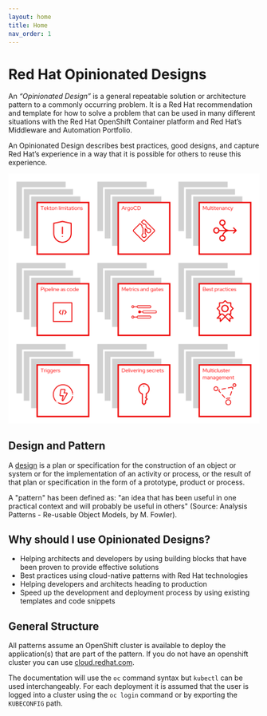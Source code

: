 ```yaml
---
layout: home
title: Home
nav_order: 1
---
```


# Red Hat Opinionated Designs

An *“Opinionated Design”* is a general repeatable solution or architecture pattern to a commonly occurring problem. It is a Red Hat recommendation and template for how to solve a problem that can be used in many different situations with the Red Hat OpenShift Container platform and Red Hat’s Middleware and Automation Portfolio.

An Opinionated Design describes best practices, good designs, and capture Red Hat’s experience in a way that it is possible for others to reuse this experience.

![Opinionated Designs](./images/od_logo.png)

## Design and Pattern

A [design](https://en.wikipedia.org/wiki/Design) is a plan or specification for the construction of an object or system or for the implementation of an activity or process, or the result of that plan or specification in the form of a prototype, product or process. 

A "pattern" has been defined as: "an idea that has been useful in one practical context and will probably be useful in others" (Source: Analysis Patterns - Re-usable Object Models, by M. Fowler).

## Why should I use Opinionated Designs?

- Helping architects and developers by using building blocks that have been proven to provide effective solutions
- Best practices using cloud-native patterns with Red Hat technologies
- Helping developers and architects heading to production
- Speed up the development and deployment process by using existing templates and code snippets

## General Structure

All patterns assume an OpenShift cluster is available to deploy the application(s) that are part of the pattern. If you do not have an openshift cluster you can use [cloud.redhat.com](https://console.redhat.com/openshift). 

The documentation will use the `oc` command syntax but `kubectl` can be used interchangeably. For each deployment it is assumed that the user is logged into a cluster using the `oc login` command or by exporting the `KUBECONFIG` path.